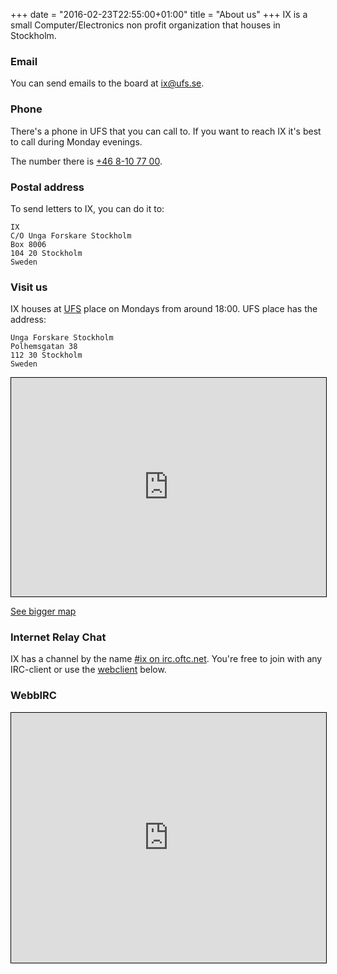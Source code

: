 +++
date = "2016-02-23T22:55:00+01:00"
title = "About us"
+++
IX is a small Computer/Electronics non profit organization that houses in
Stockholm.

### Email
You can send emails to the board at [ix@ufs.se](mailto:ix@ufs.se).

### Phone
There's a phone in UFS that you can call to. If you want to reach IX it's best
to call during Monday evenings.

The number there is [+46 8-10 77 00](tel:+468-10-77-00).

### Postal address
To send letters to IX, you can do it to:
```
IX
C/O Unga Forskare Stockholm
Box 8006
104 20 Stockholm
Sweden
```

### Visit us
IX houses at [UFS](http://ufs.se/) place on Mondays from around 18:00. UFS
place has the address:
```
Unga Forskare Stockholm
Polhemsgatan 38
112 30 Stockholm
Sweden
```

<iframe src="https://www.openstreetmap.org/export/embed.html?bbox=18.025871515274048%2C59.32980197428491%2C18.05054783821106%2C59.33683370733963&amp;layer=mapnik&amp;marker=59.333318022731746%2C18.038209676742554" style="border: 1px solid black; width: 100%; height: 350px;"></iframe>

[See bigger map](https://www.openstreetmap.org/?mlat=59.33332&amp;mlon=18.03821#map=17/59.33332/18.03821)

### Internet Relay Chat
IX has a channel by the name [#ix on irc.oftc.net](irc://irc.oftc.net/ix). You're
free to join with any IRC-client or use the <a href="https://webchat.oftc.net/?channels=ix" target="_blank">webclient</a> below.

### WebbIRC
<iframe src="https://webchat.oftc.net/?channels=ix" style="border: 1px solid black; width: 100%; height: 400px;"></iframe>
